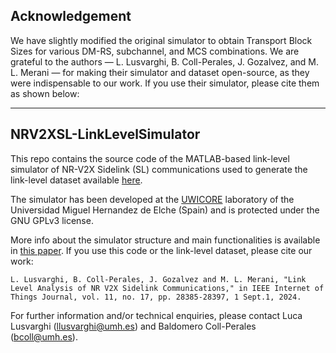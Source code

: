 ## Acknowledgement

We have slightly modified the original simulator to obtain Transport Block Sizes for various DM-RS, subchannel, and MCS combinations. We are grateful to the authors — L. Lusvarghi, B. Coll-Perales, J. Gozalvez, and M. L. Merani — for making their simulator and dataset open-source, as they were indispensable to our work. If you use their simulator, please cite them as shown below:

---

## NRV2XSL-LinkLevelSimulator
This repo contains the source code of the MATLAB-based link-level simulator of NR-V2X Sidelink (SL) communications used to generate the link-level dataset available [here](https://uwicore.umh.es/NRV2XSL-LinkLevel.html).

The simulator has been developed at the [UWICORE](https://uwicore.umh.es/) laboratory of the Universidad Miguel Hernandez de Elche (Spain) and is protected under the GNU GPLv3 license. 

More info about the simulator structure and main functionalities is available in [this paper](https://ieeexplore.ieee.org/abstract/document/10533255). If you use this code or the link-level dataset, please cite our work:
```
L. Lusvarghi, B. Coll-Perales, J. Gozalvez and M. L. Merani, "Link Level Analysis of NR V2X Sidelink Communications," in IEEE Internet of Things Journal, vol. 11, no. 17, pp. 28385-28397, 1 Sept.1, 2024.
```

For further information and/or technical enquiries, please contact Luca Lusvarghi (llusvarghi@umh.es) and Baldomero Coll-Perales (bcoll@umh.es).

